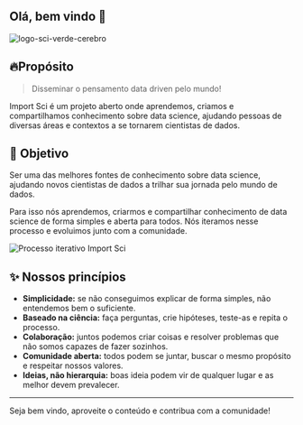 ## Olá, bem vindo 👋

![logo-sci-verde-cerebro](https://user-images.githubusercontent.com/45513854/174713055-53a1de18-7411-4f79-8fce-aa9e0fd48014.jpg)


## 🔥Propósito

> Disseminar o pensamento data driven pelo mundo!

Import Sci é um projeto aberto onde aprendemos, criamos e compartilhamos conhecimento sobre data science, ajudando pessoas de diversas áreas e contextos a se tornarem cientistas de dados.

## 🎯 Objetivo

Ser uma das melhores fontes de conhecimento sobre data science, ajudando novos cientistas de dados a trilhar sua jornada pelo mundo de dados.

Para isso nós aprendemos, criarmos e compartilhar conhecimento de data science de forma simples e aberta para todos. Nós iteramos nesse processo e evoluimos junto com a comunidade.

![Processo iterativo Import Sci](https://user-images.githubusercontent.com/45513854/175793537-8e9b1e79-1a16-4aaf-80a9-c918e7c33d1d.png)


## ✨ Nossos princípios

- **Simplicidade:** se não conseguimos explicar de forma simples, não entendemos bem o suficiente.
- **Baseado na ciência:** faça perguntas, crie hipóteses, teste-as e repita o processo.
- **Colaboração:** juntos podemos criar coisas e resolver problemas que não somos capazes de fazer sozinhos.
- **Comunidade aberta:** todos podem se juntar, buscar o mesmo propósito e respeitar nossos valores.
- **Ideias, não hierarquia:** boas ideia podem vir de qualquer lugar e as melhor devem prevalecer.

------

Seja bem vindo, aproveite o conteúdo e contribua com a comunidade!
